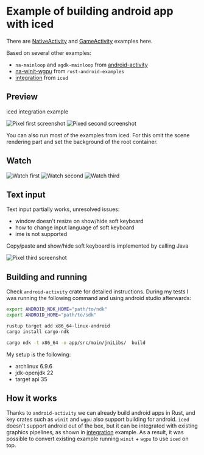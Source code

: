 # Example of building android app with iced

There are [NativeActivity](./NativeActivity) and [GameActivity](./GameActivity) examples here.

Based on several other examples:
 - `na-mainloop` and `agdk-mainloop` from
   [android-activity](https://github.com/rust-mobile/android-activity/tree/v0.6.0/examples)
 - [na-winit-wgpu](https://github.com/rust-mobile/rust-android-examples/tree/main/na-winit-wgpu)
   from `rust-android-examples`
 - [integration](https://github.com/iced-rs/iced/tree/0.13.1/examples/integration)
   from `iced`


## Preview

iced integration example

![Pixel first screenshot](pixel_1.png)
![Pixed second screenshot](pixel_2.png)

You can also run most of the examples from iced.
For this omit the scene rendering part and set the background of the root container.


## Watch

![Watch first](watch_1.png)
![Watch second](watch_2.png)
![Watch third](watch_3.png)


## Text input

Text input partially works, unresolved issues:
- window doesn't resize on show/hide soft keyboard
- how to change input language of soft keyboard
- ime is not supported

Copy/paste and show/hide soft keyboard is implemented by calling Java

![Pixel third screenshot](pixel_3.png)


## Building and running

Check `android-activity` crate for detailed instructions.
During my tests I was running the following command and using android studio afterwards:

```bash
export ANDROID_NDK_HOME="path/to/ndk"
export ANDROID_HOME="path/to/sdk"

rustup target add x86_64-linux-android
cargo install cargo-ndk

cargo ndk -t x86_64 -o app/src/main/jniLibs/  build
```


My setup is the following:
- archlinux 6.9.6
- jdk-openjdk 22
- target api 35


## How it works

Thanks to `android-activity` we can already build android apps in Rust, and
key crates such as `winit` and `wgpu` also support building for android.
`iced` doesn't support android out of the box, but it can be integrated with
existing graphics pipelines, as shown in
[integration](https://github.com/iced-rs/iced/tree/0.13.1/examples/integration) example.
As a result, it was possible to convert existing example running `winit` + `wgpu` to
use `iced` on top.
